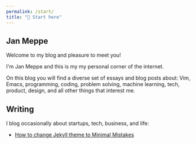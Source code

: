 ```yaml
---
permalink: /start/
title: "🎯 Start here"
---
```


## Jan Meppe

Welcome to my blog and pleasure to meet you!

I'm Jan Meppe and this is my my personal corner of the internet.

On this blog you will find a diverse set of essays and blog posts about: Vim, Emacs, programming, coding, problem solving, machine learning, tech, product, design, and all other things that interest me.

## Writing

I blog occasionally about startups, tech, business, and life:

- [How to change Jekyll theme to Minimal Mistakes](http://rainymood.github.io/blog/how-to-change-theme-to-minimal-mistakes/)
